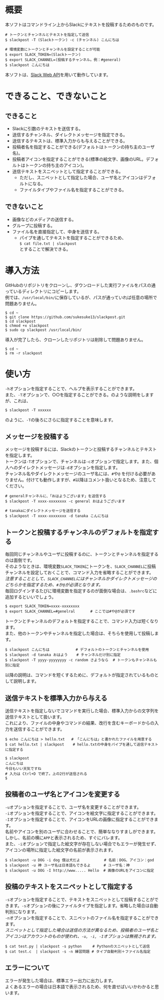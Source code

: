# 概要
本ソフトはコマンドライン上からSlackにテキストを投稿するためのものです。  

    # トークンとチャンネルとテキストを指定して送信
    $ slackpost -T (Slackトークン) -c (チャンネル) こんにちは

    # 環境変数にトークンとチャンネルを設定することが可能
    $ export SLACK_TOKEN=(Slackトークン)
    $ export SLACK_CHANNEL=(投稿するチャンネル。例：#general)
    $ slackpost こんにちは

本ソフトは、[Slack Web API](https://api.slack.com/web)を用いて動作しています。

# できること、できないこと
## できること
- Slackに引数のテキストを送信する。
- 送信するチャンネル、ダイレクトメッセージを指定できる。
- 送信するテキストは、標準入力からも与えることができる。
- 投稿者名を指定することができる(デフォルトはトークンの持ち主のユーザ名)。
- 投稿者アイコンを指定することができる(標準の絵文字、画像のURL。デフォルトはトークンの持ち主のアイコン)。
- 送信テキストをスニペットとして指定することができる。
   - ただし、スニペットとして指定した場合、ユーザ名とアイコンはデフォルトになる。
   - ファイルタイプやファイル名を指定することができる。

## できないこと
- 画像などのメディアの送信する。
- グループに投稿する。
- ファイル名を直接指定して、中身を送信する。
   - パイプを通してテキストを指定することができるため、  
     `$ cat file.txt | slackpost`  
     とすることで解決できる。

# 導入方法
GitHubのリポジトリをクローンし、ダウンロードした実行ファイルをパスの通っているディレクトリにコピーします。  
例では、`/usr/local/bin/`に保存しているが、パスが通っていれば任意の場所で問題ありません。

    $ cd ~
    $ git clone https://github.com/sukesuke13/slackpost.git
    $ cd slackpost
    $ chmod +x slackpost
    $ sudo cp slackpost /usr/local/bin/

導入が完了したら、クローンしたリポジトリは削除して問題ありません。

    $ cd ~
    $ rm -r slackpost


# 使い方 
`-h`オプションを指定することで、ヘルプを表示することができます。  
また、`-T`オプションで、○○を指定することができる。のような説明をしますが、これは、

    $ slackpost -T xxxxxx

のように、`-T`の後ろにさらに指定することを意味します。

## メッセージを投稿する
メッセージを投稿するには、Slackのトークンと投稿するチャンネルとテキストを指定します。  
トークンは`-T`オプションで、チャンネルは`-c`オプションで指定します。また、個人へのダイレクトメッセージは`-d`オプションを指定します。  
チャンネル名やダイレクトメッセージのユーザ名には、`#`や`@` を付ける必要がありません。付けても動作しますが、`#`以降はコメント扱いとなるため、注意してください。

    # generalチャンネルに、「おはようございます」を送信する
    $ slackpost -T xxxx-xxxxxxxx -c general おはようございます

    # tanakaにダイレクトメッセージを送信する
    $ slackpost -T xxxx-xxxxxxxx -d tanaka こんにちは

## トークンと投稿するチャンネルのデフォルトを指定する
毎回同じチャンネルやユーザに投稿するのに、トークンとチャンネルを指定するのは面倒です。  
そのようなときは、環境変数`SLACK_TOKEN`にトークンを、`SLACK_CHANNEL`に投稿チャンネルを設定しておくことで、コマンド入力を省略することができます。  
*注意することとして、`SLACK_CHANNEL`にはチャンネルかダイレクトメッセージのどちらかを指定するため、`#`か`@`が必須となります。*  
毎回ログインするたびに環境変数を指定するのが面倒な場合は、`.bashrc`などに追加するといいでしょう。

    $ export SLACK_TOKEN=xxxx-xxxxxxxx
    $ export SLACK_CHANNEL=#genelral       # ここでは#や@が必須です

トークンとチャンネルのデフォルトを指定することで、コマンド入力は短くなります。  
また、他のトークンやチャンネルを指定した場合は、そちらを使用して投稿します。

    $ slackpost こんにちは            # デフォルトのトークンとチャンネルを使用
    $ slackpost -d tanaka おはよう    # チャンネルだけ別に指定
    $ slackpost -T yyyy-yyyyyyyy -c random さようなら  # トークンもチャンネルも別に指定

以降の説明は、コマンドを短くするために、デフォルトが指定されているものとして説明します。

## 送信テキストを標準入力から与える
送信テキストを指定しないでコマンドを実行した場合、標準入力からの文字列を送信テキストとして扱います。  
これにより、ファイルの中身やコマンドの結果、改行を含むキーボードからの入力を送信することができます。

    $ echo こんにちは > hello.txt   # 「こんにちは」と書かれたファイルを用意する
    $ cat hello.txt | slackpost    # hello.txtの中身をパイプを通して送信テキストに指定する
    
    $ slackpost
    こんにちは
    今日もいい天気ですね
    # 入力は Ctrl+D で終了。上の2行が送信される
    $

## 投稿者のユーザ名とアイコンを変更する
`-u`オプションを指定することで、ユーザ名を変更することができます。  
`-i`オプションを指定することで、アイコンを絵文字に指定することができます。  
`-I`オプションを指定することで、アイコンをURLの画像に指定することができます。  
名前やアイコンを別のユーザに合わせることで、簡単ななりすましができます。しかし、名前の横に`APP`と表示されるため、すぐにバレます。  
また、`-i`オプションで指定した絵文字が存在しない場合でもエラーが発生せず、アイコンの場所に指定した絵文字の名前が表示されます。

    $ slackpost -u DOG -i dog 僕は犬だよ           # 名前：DOG、アイコン：god
    $ slackpost -u 神 ユーザ名は日本語もできるよ      # ユーザ名：神
    $ slackpost -u DOG -I http://www..... Hello  # 画像のURLをアイコンに指定

## 投稿のテキストをスニペットとして指定する
`-s`オプションを指定することで、テキストをスニペットとして投稿することができます。`-s`オプションの後にファイルタイプを指定します。省略した場合は自動判別になります。  
`-n`オプションを指定することで、スニペットのファイル名を指定することができます。  
*スニペットとして指定した場合は送信の方法が異なるため、投稿者のユーザ名とアイコンはアカウントのものが使われ、`-u, -i, -I`オプションは無視されます。*

    $ cat test.py | slackpost -s python     # Pythonのスニペットとして送信
    $ cat test.c  | slackpost -s -n 練習問題 # タイプ自動判別＋ファイル名指定

## エラーについて
エラーが発生した場合は、標準エラー出力に出力します。  
よくあるエラーの場合は日本語で表示されるため、何を直せばいいかわかると思います。
